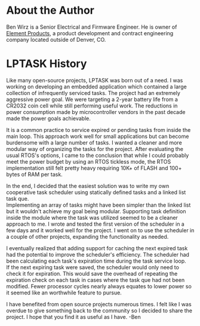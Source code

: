 
# About the Author

Ben Wirz is a Senior Electrical and Firmware Engineer.  He is owner of 
[Element Products](https://www.elementinc.com), a product development and 
contract engineering company located outside of Denver, CO.  

# LPTASK History

Like many open-source projects, LPTASK was born out of a need.  I was working
on developing an embedded application which contained a large collection of 
infrequently serviced tasks.  The project had an extremely aggressive power 
goal.  We were targeting a 2-year battery life from a CR2032 coin cell while 
still performing useful work.  The reductions in power consumption 
made by microcontroller vendors in the past decade made the power goals 
achievable. 

It is a common practice to service expired or pending tasks from inside the main 
loop.  This approach work well for small applications but can become 
burdensome with a large number of tasks.  I wanted a cleaner and more modular 
way of organizing the tasks for the project.  After evaluating the usual RTOS's 
options, I came to the conclusion that while I could probably meet the power 
budget by using an RTOS tickless mode, the RTOS implementation still felt
pretty heavy requiring 10K+ of FLASH and 100+ bytes of RAM per task.  

In the end, I decided that the easiest solution was to write my own cooperative 
task scheduler using statically defined tasks and a linked list task que.  
Implementing an array of tasks might have been simpler than the linked list but 
it wouldn't achieve my goal being modular.  Supporting task definition inside 
the module where the task was utilized seemed to be a cleaner approach to 
me.  I wrote and tested the first version of the scheduler in a few days and it 
worked well for the project.  I went on to use the scheduler in a couple of 
other projects, expanding the functionality as needed. 

I eventually realized that adding support for caching the next expired 
task had the potential to improve the scheduler's efficiency.  The scheduler 
had been calculating each task's expiration time during the task service loop.  
If the next expiring task were saved, the scheduler would only need to check it 
for expiration.  This would save the overhead of repeating the expiration check 
on each task in cases where the task que had not been modified.  Fewer 
processor cycles nearly always equates to lower power so it seemed like an 
worthwhile feature to pursue.

I have benefited from open source projects numerous times.  I felt like I was 
overdue to give something back to the community so I  decided to share the 
project.  I hope that you find it as useful as I have.  -Ben

